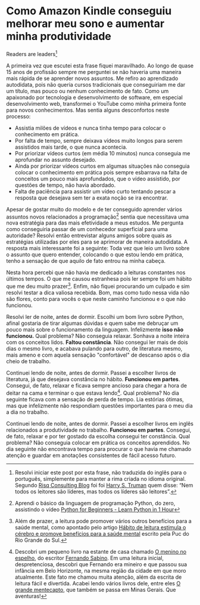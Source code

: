 # Como Amazon Kindle conseguiu melhorar meu sono e aumentar minha produtividade

Readers are leaders[^1]

A primeira vez que escutei esta frase fiquei maravilhado.
Ao longo de quase 15 anos de profissão sempre me perguntei se não haveria uma maneira mais rápida de se aprender novos assuntos.
Me refiro ao aprendizado autodidata, pois não queria cursos tradicionais que conseguiriam me dar um título, mas pouco ou nenhum conhecimento de fato.
Como um apaixonado por tecnologia e desenvolvimento de software, em especial desenvolvimento web, transformei o YouTube como minha primeira fonte para novos conhecimentos.
Mas sentia alguns desconfortos neste processo:

- Assistia milões de vídeos e nunca tinha tempo para colocar o conhecimento em prática.
- Por falta de tempo, sempre deixava vídeos muito longos para serem assistidos mais tarde, o que nunca acontecia.
- Por priorizar vídeos curtos (em média 10 minutos) nunca conseguia me aprofundar no assunto desejado.
- Ainda por priorizar vídeos curtos em algumas situações não conseguia colocar o conhecimento em prática pois sempre esbarrava na falta de conceitos um pouco mais aprofundados, que o vídeo assistido, por questões de tempo, não havia abordado.
- Falta de paciência para assistir um vídeo curto tentando pescar a resposta que desejava sem ter a exata noção se ira encontrar.

Apesar de gostar muito do modelo e de ter conseguido aprender vários assuntos novos relacionados a programação[^2] sentia que necessitava uma nova estratégia para das mais efetividade a meus estudos.
Me pergunta como conseguiria passar de um conhecedor superficial para uma autoridade?
Resolvi então entrevistar alguns amigos sobre quais as estratégias utilizadas por eles para se aprimorar de maneira autodidata.
A resposta mais interessante foi a seguinte: Toda vez que leio um livro sobre o assunto que quero entender, colocando o que estou lendo em prática, tenho a sensação de que aquilo de fato entrou na minha cabeça.

Nesta hora percebi que não havia me dedicado a leituras constantes nos últimos tempos.
O que me causou estranhesa pois ler sempre foi um hábito que me deu muito prazer[^3].
Enfim, não fiquei procurando um culpado e sim resolvi testar a dica valiosa recebida.
Bom, mas como tudo nessa vida não são flores, conto para vocês o que neste caminho funcionou e o que não funcionou.

Resolvi ler de noite, antes de dormir.
Escolhi um bom livro sobre Python, afinal gostaria de tirar algumas dúvidas e quem sabe me debruçar um pouco mais sobre o funcionamento da linguagem.
Infelizmente **isso não funcionou.**
Qual problema?
Não conseguia relaxar.
Sonhava a noite inteira com os conceitos lidos.
**Faltou constância**.
Não consegui ler mais de dois dias o mesmo livro, e acabava pulando para outro, de literatura mesmo, mais ameno e com aquela sensação "confortável" de descanso após o dia cheio de trabalho.

Continuei lendo de noite, antes de dormir.
Passei a escolher livros de literatura, já que desejava constância no hábito.
**Funcionou em partes**.
Consegui, de fato, relaxar e ficava sempre ancioso para chegar a hora de deitar na cama e terminar o que estava lendo[^4].
Qual problema?
No dia seguinte ficava com a sensação de perda de tempo.
Lia estórias ótimas, mas que infelizmente não respondiam questões importantes para o meu dia a dia no trabalho.

Continuei lendo de noite, antes de dormir.
Passei a escolher livros em inglês relacionados a produtividade no trabalho.
**Funcionou em partes**.
Consegui, de fato, relaxar e por ter gostado da escolha consegui ter constância.
Qual problema?
Não conseguia colocar em prática os conceitos aprendidos.
No dia seguinte não encontrava tempo para procurar o que havia me chamado atenção e guardar em anotações consistentes de fácil acesso futuro.

[^1]: Resolvi iniciar este post por esta frase, não traduzida do inglês para o português, simplemente para manter a rima criada no idioma original. Segundo [Risq Consulting Blog](https://risqconsulting.com/not-all-readers-are-leaders-but-all-leaders-are-readers/) foi foi [Harry S. Truman](https://pt.wikipedia.org/wiki/Harry_S._Truman) quem disse: “Nem todos os leitores são líderes, mas todos os líderes são leitores”.
[^2]: Aprendi o básico da linguagem de programação Python, do zero, assistindo o vídeo [Python for Beginners - Learn Python in 1 Hour](https://www.youtube.com/watch?v=kqtD5dpn9C8)
[^3]: Além de prazer, a leitura pode promover vários outros benefícios para a saúde mental, como apontado pelo artigo [Hábito de leitura estimula o cérebro e promove benefícios para a saúde mental](https://www.pucrs.br/blog/habito-de-leitura/) escrito pela Puc do Rio Grande do Sul.
[^4]: Descobri um pequeno livro na estante de casa chamado [O menino no espelho](https://www.amazon.com.br/menino-no-espelho-Fernando-Sabino/dp/8501915505), do escritor [Fernando Sabino](https://pt.wikipedia.org/wiki/Fernando_Sabino). Em uma leitura inicial, despretenciosa, descobri que Fernando era mineiro e que passou sua infância em Belo Horizonte, na mesma região da cidade em que moro atualmente. Este fato me chamou muita atenção, além da escrita de leitura fácil e divertida. Acabei lendo vários livros dele, entre eles [O grande mentecapto](https://www.amazon.com.br/grande-mentecapto-Fernando-Sabino/dp/8501912808), que também se passa em Minas Gerais. Que aventuras!
